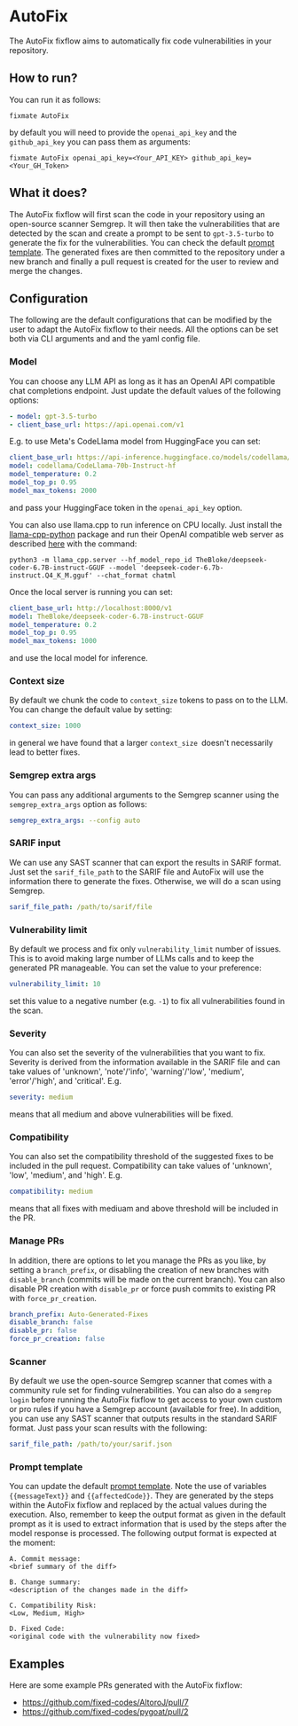 # AutoFix

The AutoFix fixflow aims to automatically fix code vulnerabilities in your repository. 

## How to run?
 
You can run it as follows:

`fixmate AutoFix`

by default you will need to provide the `openai_api_key` and the `github_api_key` you can pass them as arguments: 

`fixmate AutoFix openai_api_key=<Your_API_KEY> github_api_key=<Your_GH_Token>`

## What it does?

The AutoFix fixflow will first scan the code in your repository using an open-source scanner Semgrep. It will then take the vulnerabilities that are detected by the scan and create a prompt to be sent to `gpt-3.5-turbo` to generate the fix for the vulnerabilities. You can check the default [prompt template](./default_prompt.json). The generated fixes are then committed to the repository under a new branch and finally a pull request is created for the user to review and merge the changes. 

## Configuration

The following are the default configurations that can be modified by the user to adapt the AutoFix fixflow to their needs. All the options can be set both via CLI arguments and and the yaml config file.

### Model

You can choose any LLM API as long as it has an OpenAI API compatible chat completions endpoint. Just update the default values of the following options:

```yaml
- model: gpt-3.5-turbo
- client_base_url: https://api.openai.com/v1
```

E.g. to use Meta's CodeLlama model from HuggingFace you can set:

```yaml
client_base_url: https://api-inference.huggingface.co/models/codellama/CodeLlama-70b-Instruct-hf/v1
model: codellama/CodeLlama-70b-Instruct-hf
model_temperature: 0.2
model_top_p: 0.95
model_max_tokens: 2000
```
and pass your HuggingFace token in the `openai_api_key` option.

You can also use llama.cpp to run inference on CPU locally. Just install the [llama-cpp-python](https://github.com/abetlen/llama-cpp-python) package and run their OpenAI compatible web server as described [here](https://github.com/abetlen/llama-cpp-python) with the command:

`python3 -m llama_cpp.server --hf_model_repo_id TheBloke/deepseek-coder-6.7B-instruct-GGUF --model 'deepseek-coder-6.7b-instruct.Q4_K_M.gguf' --chat_format chatml`

Once the local server is running you can set:

```yaml
client_base_url: http://localhost:8000/v1
model: TheBloke/deepseek-coder-6.7B-instruct-GGUF
model_temperature: 0.2
model_top_p: 0.95
model_max_tokens: 1000
```
and use the local model for inference.

### Context size
By default we chunk the code to `context_size` tokens to pass on to the LLM. You can change the default value by setting:

```yaml
context_size: 1000
```
in general we have found that a larger `context_size `doesn't necessarily lead to better fixes.

### Semgrep extra args
You can pass any additional arguments to the Semgrep scanner using the `semgrep_extra_args` option as follows:

```yaml
semgrep_extra_args: --config auto
```

### SARIF input
We can use any SAST scanner that can export the results in SARIF format. Just set the `sarif_file_path` to the SARIF file and AutoFix will use the information there to generate the fixes. Otherwise, we will do a scan using Semgrep.

```yaml
sarif_file_path: /path/to/sarif/file
```

### Vulnerability limit
By default we process and fix only `vulnerability_limit` number of issues. This is to avoid making large number of LLMs calls and to keep the generated PR manageable. You can set the value to your preference:

```yaml
vulnerability_limit: 10
``` 
set this value to a negative number (e.g. `-1`) to fix all vulnerabilities found in the scan.

### Severity
You can also set the severity of the vulnerabilities that you want to fix. Severity is derived from the information available in the SARIF file and can take values of 'unknown', 'note'/'info', 'warning'/'low', 'medium', 'error'/'high', and 'critical'. E.g.

```yaml
severity: medium
```
means that all medium and above vulnerabilities will be fixed.

### Compatibility
You can also set the compatibility threshold of the suggested fixes to be included in the pull request. Compatibility can take values of 'unknown', 'low', 'medium', and 'high'. E.g.

```yaml
compatibility: medium
```
means that all fixes with mediuam and above threshold will be included in the PR.

### Manage PRs
In addition, there are options to let you manage the PRs as you like, by setting a `branch_prefix`,  or disabling the creation of new branches with `disable_branch` (commits will be made on the current branch). You can also disable PR creation with `disable_pr` or force push commits to existing PR with `force_pr_creation`.

```yaml
branch_prefix: Auto-Generated-Fixes
disable_branch: false
disable_pr: false
force_pr_creation: false
```

### Scanner
By default we use the open-source Semgrep scanner that comes with a community rule set for finding vulnerabilities. You can also do a `semgrep login` before running the AutoFix fixflow to get access to your own custom or pro rules if you have a Semgrep account (available for free).  In addition, you can use any SAST scanner that outputs results in the standard SARIF format. Just pass your scan results with the following:

```yaml
sarif_file_path: /path/to/your/sarif.json
```

### Prompt template

You can update the default [prompt template](./default_prompt.json). Note the use of variables `{{messageText}}` and `{{affectedCode}}`. They are generated by the steps within the AutoFix fixflow and replaced by the actual values during the execution. Also, remember to keep the output format as given in the default prompt as it is used to extract information that is used by the steps after the model response is processed.  The following output format is expected at the moment:
```
A. Commit message:
<brief summary of the diff>

B. Change summary:
<description of the changes made in the diff>

C. Compatibility Risk:
<Low, Medium, High> 

D. Fixed Code:
<original code with the vulnerability now fixed>
```

## Examples

Here are some example PRs generated with the AutoFix fixflow:

- https://github.com/fixed-codes/AltoroJ/pull/7
- https://github.com/fixed-codes/pygoat/pull/2
